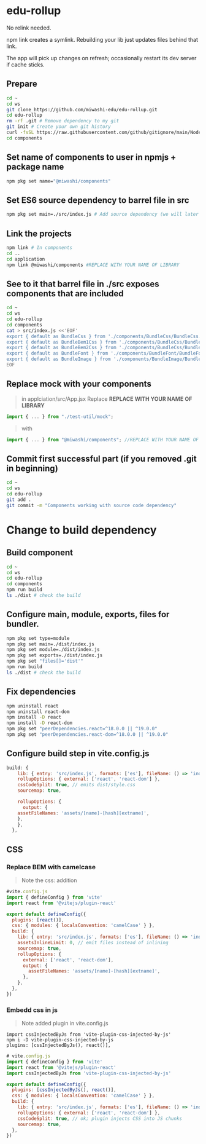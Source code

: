# edu-rollup

No relink needed.

npm link creates a symlink. Rebuilding your lib just updates files behind that link.

The app will pick up changes on refresh; occasionally restart its dev server if cache sticks.

## Prepare

```bash
cd ~
cd ws
git clone https://github.com/miwashi-edu/edu-rollup.git
cd edu-rollup
rm -rf .git # Remove dependency to my git
git init # Create your own git history
curl -fsSL https://raw.githubusercontent.com/github/gitignore/main/Node.gitignore -o .gitignore
cd components
```

## Set name of components to user in npmjs + package name

```bash
npm pkg set name="@miwashi/components"
```

## Set ES6 source dependency to barrel file in src

```bash
npm pkg set main=./src/index.js # Add source dependency (we will later change to build dependency)
```

## Link the projects

```bash
npm link # In components
cd ..
cd application
npm link @miwashi/components #REPLACE WITH YOUR NAME OF LIBRARY
```

## See to it that barrel file in ./src exposes components that are included

```bash
cd ~
cd ws
cd edu-rollup
cd components
cat > src/index.js <<'EOF'
export { default as BundleCss } from './components/BundleCss/BundleCss.jsx';
export { default as BundleBem1Css } from './components/BundleCss/BundleBem1Css.jsx';
export { default as BundleBem2Css } from './components/BundleCss/BundleBem2Css.jsx';
export { default as BundleFont } from './components/BundleFont/BundleFont.jsx';
export { default as BundleImage } from './components/BundleImage/BundleImage.jsx';
EOF
```

## Replace mock with your components

> in applciation/src/App.jsx 
> Replace **REPLACE WITH YOUR NAME OF LIBRARY**

```jsx
import { ... } from "./test-util/mock";
```
> with
```jsx
import { ... } from "@miwashi/components"; //REPLACE WITH YOUR NAME OF LIBRARY
```

## Commit first successful part (if you removed .git in beginning)

```bash
cd ~
cd ws
cd edu-rollup
git add .
git commit -m "Components working with source code dependency"
```

# Change to build dependency

## Build component

```bash
cd ~
cd ws
cd edu-rollup
cd components
npm run build
ls ./dist # check the build
```

## Configure main, module, exports, files for bundler.

```bash
npm pkg set type=module
npm pkg set main=./dist/index.js
npm pkg set module=./dist/index.js
npm pkg set exports=./dist/index.js
npm pkg set "files[]='dist'"
npm run build
ls ./dist # check the build
```

## Fix dependencies

```bash
npm uninstall react
npm uninstall react-dom
npm install -D react
npm install -D react-dom
npm pkg set "peerDependencies.react=^18.0.0 || ^19.0.0"
npm pkg set "peerDependencies.react-dom=^18.0.0 || ^19.0.0"
```

## Configure build step in vite.config.js

```js
build: {
    lib: { entry: 'src/index.js', formats: ['es'], fileName: () => 'index.js' },
    rollupOptions: { external: ['react', 'react-dom'] },
    cssCodeSplit: true, // emits dist/style.css
    sourcemap: true,

    rollupOptions: {
      output: {
    assetFileNames: 'assets/[name]-[hash][extname]',
    },
    },
  },
```

## CSS

### Replace BEM with camelcase

> Note the css: addition

```js
#vite.config.js
import { defineConfig } from 'vite'
import react from '@vitejs/plugin-react'

export default defineConfig({
  plugins: [react()],
  css: { modules: { localsConvention: 'camelCase' } },
  build: {
    lib: { entry: 'src/index.js', formats: ['es'], fileName: () => 'index.js' },
    assetsInlineLimit: 0, // emit files instead of inlining
    sourcemap: true,
    rollupOptions: {
      external: ['react', 'react-dom'],
      output: {
        assetFileNames: 'assets/[name]-[hash][extname]',
      },
    },
  },
})
```

### Embedd css in js

> Note added plugin in vite.config.js

```
import cssInjectedByJs from 'vite-plugin-css-injected-by-js'
npm i -D vite-plugin-css-injected-by-js
plugins: [cssInjectedByJs(), react()],
```

```js
# vite.config.js
import { defineConfig } from 'vite'
import react from '@vitejs/plugin-react'
import cssInjectedByJs from 'vite-plugin-css-injected-by-js'

export default defineConfig({
  plugins: [cssInjectedByJs(), react()],
  css: { modules: { localsConvention: 'camelCase' } },
  build: {
    lib: { entry: 'src/index.js', formats: ['es'], fileName: () => 'index.js' },
    rollupOptions: { external: ['react', 'react-dom'] },
    cssCodeSplit: true, // ok; plugin injects CSS into JS chunks
    sourcemap: true,
  },
})
```
